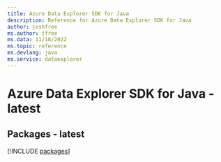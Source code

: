 ```yaml
---
title: Azure Data Explorer SDK for Java
description: Reference for Azure Data Explorer SDK for Java
author: joshfree
ms.author: jfree
ms.data: 11/18/2022
ms.topic: reference
ms.devlang: java
ms.service: dataexplorer
---
```

# Azure Data Explorer SDK for Java - latest
## Packages - latest
[!INCLUDE [packages](data-explorer-index.md)]
